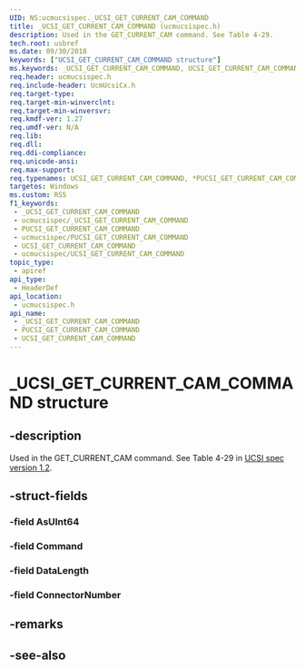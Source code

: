 ```yaml
---
UID: NS:ucmucsispec._UCSI_GET_CURRENT_CAM_COMMAND
title: _UCSI_GET_CURRENT_CAM_COMMAND (ucmucsispec.h)
description: Used in the GET_CURRENT_CAM command. See Table 4-29.
tech.root: usbref
ms.date: 09/30/2018
keywords: ["UCSI_GET_CURRENT_CAM_COMMAND structure"]
ms.keywords: _UCSI_GET_CURRENT_CAM_COMMAND, UCSI_GET_CURRENT_CAM_COMMAND, *PUCSI_GET_CURRENT_CAM_COMMAND,
req.header: ucmucsispec.h
req.include-header: UcmUcsiCx.h
req.target-type: 
req.target-min-winverclnt: 
req.target-min-winversvr: 
req.kmdf-ver: 1.27
req.umdf-ver: N/A
req.lib: 
req.dll: 
req.ddi-compliance: 
req.unicode-ansi: 
req.max-support: 
req.typenames: UCSI_GET_CURRENT_CAM_COMMAND, *PUCSI_GET_CURRENT_CAM_COMMAND
targetos: Windows
ms.custom: RS5
f1_keywords:
 - _UCSI_GET_CURRENT_CAM_COMMAND
 - ucmucsispec/_UCSI_GET_CURRENT_CAM_COMMAND
 - PUCSI_GET_CURRENT_CAM_COMMAND
 - ucmucsispec/PUCSI_GET_CURRENT_CAM_COMMAND
 - UCSI_GET_CURRENT_CAM_COMMAND
 - ucmucsispec/UCSI_GET_CURRENT_CAM_COMMAND
topic_type:
 - apiref
api_type:
 - HeaderDef
api_location:
 - ucmucsispec.h
api_name:
 - _UCSI_GET_CURRENT_CAM_COMMAND
 - PUCSI_GET_CURRENT_CAM_COMMAND
 - UCSI_GET_CURRENT_CAM_COMMAND
---
```


# _UCSI_GET_CURRENT_CAM_COMMAND structure


## -description

Used in the GET_CURRENT_CAM command. See Table 4-29 in [UCSI spec version 1.2](https://www.intel.com/content/dam/www/public/us/en/documents/technical-specifications/usb-type-c-ucsi-spec.pdf).

## -struct-fields

### -field AsUInt64

### -field Command

### -field DataLength

### -field ConnectorNumber

## -remarks

## -see-also

